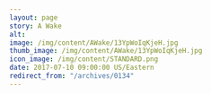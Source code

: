 ```yaml
---
layout: page
story: A Wake
alt:
image: /img/content/AWake/13YpWoIqKjeH.jpg
thumb_image: /img/content/AWake/13YpWoIqKjeH.jpg
icon_image: /img/content/STANDARD.png
date: 2017-07-10 09:00:00 US/Eastern
redirect_from: "/archives/0134"
---
```

